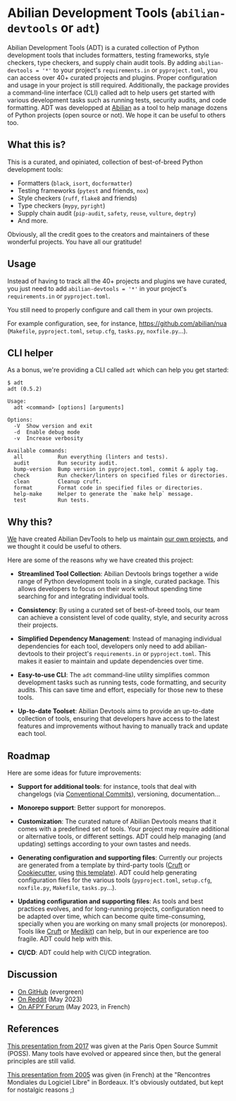 Abilian Development Tools (`abilian-devtools` or `adt`)
=======================================================

Abilian Development Tools (ADT) is a curated collection of Python development tools that includes formatters, testing frameworks, style checkers, type checkers, and supply chain audit tools. By adding `abilian-devtools = '*'` to your project's `requirements.in` or `pyproject.toml`, you can access over 40+ curated projects and plugins.
Proper configuration and usage in your project is still required.
Additionally, the package provides a command-line interface (CLI) called adt to help users get started with various development tasks such as running tests, security audits, and code formatting.
ADT was developped at [Abilian](https://abilian.com/) as a tool to help manage dozens of Python projects (open source or not). We hope it can be useful to others too.


What this is?
-------------

This is a curated, and opiniated, collection of best-of-breed Python development tools:

- Formatters (`black`, `isort`, `docformatter`)
- Testing frameworks (`pytest` and friends, `nox`)
- Style checkers (`ruff`, `flake8` and friends)
- Type checkers (`mypy`, `pyright`)
- Supply chain audit (`pip-audit`, `safety`, `reuse`, `vulture`, `deptry`)
- And more.

Obviously, all the credit goes to the creators and maintainers of these wonderful projects. You have all our gratitude!


Usage
-----

Instead of having to track all the 40+ projects and plugins we have curated, you just need to add `abilian-devtools = '*'` in your project's `requirements.in` or `pyproject.toml`.

You still need to properly configure and call them in your own projects.

For example configuration, see, for instance, <https://github.com/abilian/nua> (`Makefile`, `pyproject.toml`, `setup.cfg`, `tasks.py`, `noxfile.py`...).


CLI helper
----------

As a bonus, we're providing a CLI called `adt` which can help you get started:

```
$ adt
adt (0.5.2)

Usage:
  adt <command> [options] [arguments]

Options:
  -V  Show version and exit
  -d  Enable debug mode
  -v  Increase verbosity

Available commands:
  all           Run everything (linters and tests).
  audit         Run security audit.
  bump-version  Bump version in pyproject.toml, commit & apply tag.
  check         Run checker/linters on specified files or directories.
  clean         Cleanup cruft.
  format        Format code in specified files or directories.
  help-make     Helper to generate the `make help` message.
  test          Run tests.
```


Why this?
---------

[We](https://abilian.com/) have created Abilian DevTools to help us maintain [our own projects](https://github.com/abilian/), and we thought it could be useful to others.

Here are some of the reasons why we have created this project:

- **Streamlined Tool Collection**: Abilian Devtools brings together a wide range of Python development tools in a single, curated package. This allows developers to focus on their work without spending time searching for and integrating individual tools.

- **Consistency**: By using a curated set of best-of-breed tools, our team can achieve a consistent level of code quality, style, and security across their projects.

- **Simplified Dependency Management**: Instead of managing individual dependencies for each tool, developers only need to add abilian-devtools to their project's `requirements.in` or `pyproject.toml`. This makes it easier to maintain and update dependencies over time.

- **Easy-to-use CLI**: The `adt` command-line utility simplifies common development tasks such as running tests, code formatting, and security audits. This can save time and effort, especially for those new to these tools.

- **Up-to-date Toolset**: Abilian Devtools aims to provide an up-to-date collection of tools, ensuring that developers have access to the latest features and improvements without having to manually track and update each tool.


Roadmap
-------

Here are some ideas for future improvements:

- **Support for additional tools**: for instance, tools that deal with changelogs (via [Conventional Commits](https://www.conventionalcommits.org/)), versioning, documentation...

- **Monorepo support**: Better support for monorepos.

- **Customization**: The curated nature of Abilian Devtools means that it comes with a predefined set of tools. Your project may require additional or alternative tools, or different settings. ADT could help managing (and updating) settings according to your own tastes and needs.

- **Generating configuration and supporting files**: Currently our projects are generated from a template by third-party tools ([Cruft](https://pypi.org/project/cruft/) or [Cookiecutter](https://pypi.org/project/cookiecutter/), using [this template](https://github.com/abilian/cookiecutter-abilian-python)). ADT could help generating configuration files for the various tools (`pyproject.toml`, `setup.cfg`, `noxfile.py`, `Makefile`, `tasks.py`...).

- **Updating configuration and supporting files**: As tools and best practices evolves, and for long-running projects, configuration need to be adapted over time, which can become quite time-consuming, specially when you are working on many small projects (or monorepos). Tools like [Cruft](https://pypi.org/project/cruft/) or [Medikit](https://python-medikit.github.io/)) can help, but in our experience are too fragile. ADT could help with this.

- **CI/CD**: ADT could help with CI/CD integration.

Discussion
----------

- [On GitHub](https://github.com/abilian/abilian-devtools/discussions) (evergreen)
- [On Reddit](https://www.reddit.com/r/Python/comments/136d7yd/abilian_development_tools_a_curated_collection_of/) (May 2023)
- [On AFPY Forum](https://discuss.afpy.org/t/abilian-development-tools-est-une-collection-doutils-de-developpement-python-qui-comprend-des-formateurs-des-frameworks-de-tests-des-verificateurs-de-style-des-verificateurs-de-type-et-des-outils-daudit-de-la-chaine-dapprovisionnement-logicielle/1548) (May 2023, in French)

References
----------

[This presentation from 2017](https://speakerdeck.com/sfermigier/python-quality-engineering-a-tour-of-best-practices) was given at the Paris Open Source Summit (POSS). Many tools have evolved or appeared since then, but the general principles are still valid.

[This presentation from 2005](https://speakerdeck.com/sfermigier/python-best-practices-rmll-2005) was given (in French) at the "Rencontres Mondiales du Logiciel Libre" in Bordeaux. It's obviously outdated, but kept for nostalgic reasons ;)
